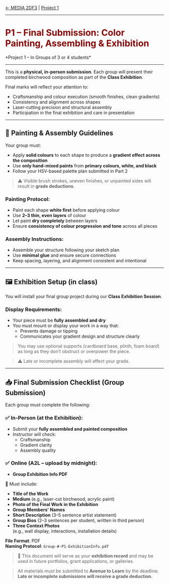 [← MEDIA 2DF3](README.md) | [Project 1](P1-README.md)

---

<h1 style="color: darkred;">P1 – Final Submission: Color Painting, Assembling & Exhibition</h1>  
*Project 1 – In Groups of 3 or 4 students*

---

This is a **physical, in-person submission**. Each group will present their completed birchwood composition as part of the **Class Exhibition**.

Final marks will reflect your attention to:

- Craftsmanship and colour execution (smooth finishes, clean gradients)
- Consistency and alignment across shapes
- Laser-cutting precision and structural assembly
- Participation in the final exhibition and care in presentation

---

## 🎨 Painting & Assembly Guidelines

Your group must:

- Apply **solid colours** to each shape to produce a **gradient effect across the composition**
- Use **only hand-mixed paints** from **primary colours, white, and black**
- Follow your HSV-based palette plan submitted in Part 2

> ⚠️ Visible brush strokes, uneven finishes, or unpainted sides will result in **grade deductions**.

### Painting Protocol:
- Paint each shape **white first** before applying colour
- Use **2–3 thin, even layers** of colour
- Let paint **dry completely** between layers
- Ensure **consistency of colour progression and tone** across all pieces

### Assembly Instructions:
- Assemble your structure following your sketch plan
- Use **minimal glue** and ensure secure connections
- Keep spacing, layering, and alignment consistent and intentional

---

## 🖼️ Exhibition Setup (in class)

You will install your final group project during our **Class Exhibition Session**.

### Display Requirements:
- Your piece must be **fully assembled and dry**
- You must mount or display your work in a way that:
  - Prevents damage or tipping
  - Communicates your gradient design and structure clearly

> You may use optional supports (cardboard base, plinth, foam board) as long as they don’t obstruct or overpower the piece.

> ⚠️ Late or incomplete assembly will affect your grade.

---

## 📥 Final Submission Checklist (Group Submission)

Each group must complete the following:

### ✅ In-Person (at the Exhibition):
- Submit your **fully assembled and painted composition**
- Instructor will check:
  - Craftsmanship
  - Gradient clarity
  - Assembly quality

### ✅ Online (A2L – upload by midnight):
- **Group Exhibition Info PDF**

📄 Must include:
- **Title of the Work**
- **Medium** (e.g., laser-cut birchwood, acrylic paint)
- **Photo of the Final Work in the Exhibition**
- **Group Members' Names**
- **Short Description** (3–5 sentence artist statement)
- **Group Bios** (2–3 sentences per student, written in third person)
- **Three Context Photos**  
  (e.g., wall display, interactions, installation details)

**File Format**: PDF  
**Naming Protocol**: `Group-#-P1-ExhibitionInfo.pdf`

> 📌 This document will serve as your **exhibition record** and may be used in future portfolios, grant applications, or galleries.

> All materials must be submitted to **Avenue to Learn** by the deadline.  
> **Late or incomplete submissions will receive a grade deduction.**
